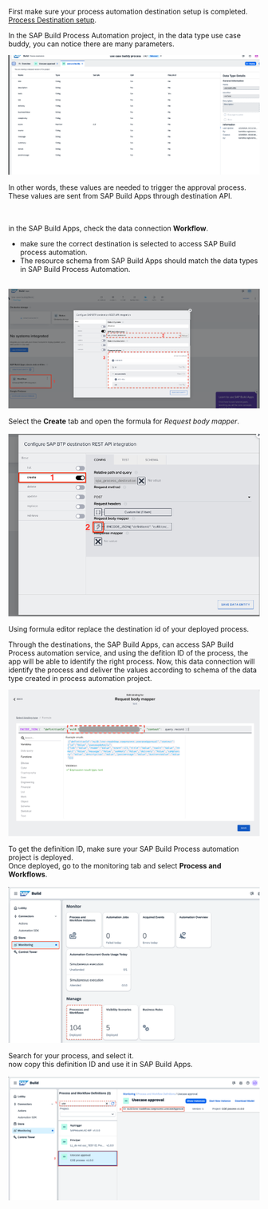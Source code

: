 
First make sure your process automation destination setup is completed. <a href="https://developers.sap.com/tutorials/spa-create-service-instance-destination.html">Process Destination setup</a>.

In the SAP Build Process Automation project, in the data type use case buddy, you can notice there are many parameters. 

![](images/datatypes.png)

In other words, these values are needed to trigger the approval process. These values are sent from SAP Build Apps through destination API. 

<Br><br>
in the SAP Build Apps, check the data connection <b>Workflow</b>. 
- make sure the correct destination is selected to access SAP Build process automation.<br>
- The resource schema from SAP Build Apps should match the data types in SAP Build Process Automation. <br><br>

![](images/Schema.png)

Select the <b>Create</b> tab and open the formula for <i>Request body mapper</i>.<br><br>
![](images/RBM.png)

Using formula editor replace the destination id of your deployed process. 

Through the destinations, the SAP Build Apps, can access SAP Build Process automation service, and using the defition ID of the process, the app will be able to identify the right process. 
Now, this data connection will identify the process and deliver the values according to schema of the data type created in process automation project.

![](images/Formula.png)


To get the definition ID, make sure your SAP Build Process automation project is deployed. <br>
Once deployed, go to the monitoring tab and select <b>Process and Workflows</b>.<br><br>
![](images/processandwork.png)

Search for your process, and select it.<br>
now copy this definition ID and use it in SAP Build Apps.<br><br>
![](images/DefinID.png)